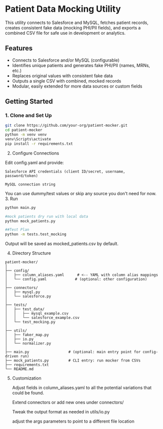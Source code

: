 # Patient Data Mocking Utility

This utility connects to Salesforce and MySQL, fetches patient records, creates consistent fake data (mocking PHI/PII fields), and exports a combined CSV file for safe use in development or analytics.

## Features

- Connects to Salesforce and/or MySQL (configurable)
- Identifies unique patients and generates fake PHI/PII (names, MRNs, etc.)
- Replaces original values with consistent fake data
- Outputs a single CSV with combined, mocked records
- Modular, easily extended for more data sources or custom fields

## Getting Started

### 1. Clone and Set Up

```bash
git clone https://github.com/your-org/patient-mocker.git
cd patient-mocker
python -m venv venv
venv\Scripts\activate   
pip install -r requirements.txt
```

2. Configure Connections

Edit config.yaml and provide:

    Salesforce API credentials (client ID/secret, username, password/token)

    MySQL connection string

You can use dummy/test values or skip any source you don't need for now.
3. Run
```bash
python main.py

#mock patients dry run with local data
python mock_patients.py

##Test Plan
python -m tests.test_mocking
```
Output will be saved as mocked_patients.csv by default.

4. Directory Structure
```
patient-mocker/
│
├── config/
│   ├── column_aliases.yaml      # <-- YAML with column alias mappings
│   └── config.yaml             # (optional: other configuration)
│
├── connectors/
│   ├── mysql.py
│   └── salesforce.py
│
├── tests/
│   ├── test_data/
│   │   ├── mysql_example.csv
│   │   └── salesforce_example.csv
│   └── test_mocking.py
│
├── utils/
│   ├── faker_map.py
│   ├── io.py
│   └── normalizer.py
│
├── main.py                  # (optional: main entry point for config-driven run)
├── mock_patients.py         # CLI entry: run mocker from CSVs
├── requirements.txt
└── README.md

```

5. Customization

    Adjust fields in column_aliases.yaml to all the potential variations that could be found.

    Extend connectors or add new ones under connectors/

    Tweak the output format as needed in utils/io.py

    adjust the args parameters to point to a different file location
